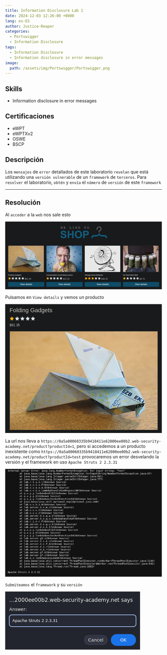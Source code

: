 ```yaml
---
title: Information Disclosure Lab 1
date: 2024-12-03 12:26:00 +0800
lang: es-ES
author: Justice-Reaper
categories:
  - Portswigger
  - Information Disclosure
tags:
  - Information Disclosure
  - Information disclosure in error messages
image:
  path: /assets/img/Portswigger/Portswigger.png
---
```


## Skills

- Information disclosure in error messages

## Certificaciones

- eWPT
- eWPTXv2
- OSWE
- BSCP
  
## Descripción

Los `mensajes` de `error` detallados de este laboratorio `revelan` que está utilizando una `versión vulnerable` de un `framework` de `terceros`. Para `resolver` el laboratorio, `obtén` y `envía` el `número` de `versión` de este `framework`

---

## Resolución

Al `acceder` a la `web` nos sale esto

![](/assets/img/Information-Disclosure-Lab-1/image_1.png)

Pulsamos en `View details` y vemos un producto

![](/assets/img/Information-Disclosure-Lab-1/image_2.png)

La url nos lleva a `https://0a5a00060335b9418411e62000ee00b2.web-security-academy.net/product?productId=1`, pero si accedemos a un producto inexistente como `https://0a5a00060335b9418411e62000ee00b2.web-security-academy.net/product?productId=test` provocaremos un error desvelando la versión y el framework en uso `Apache Struts 2 2.3.31`

![](/assets/img/Information-Disclosure-Lab-1/image_3.png)

`Submiteamos` el `framework` y su `versión`

![](/assets/img/Information-Disclosure-Lab-1/image_4.png)
